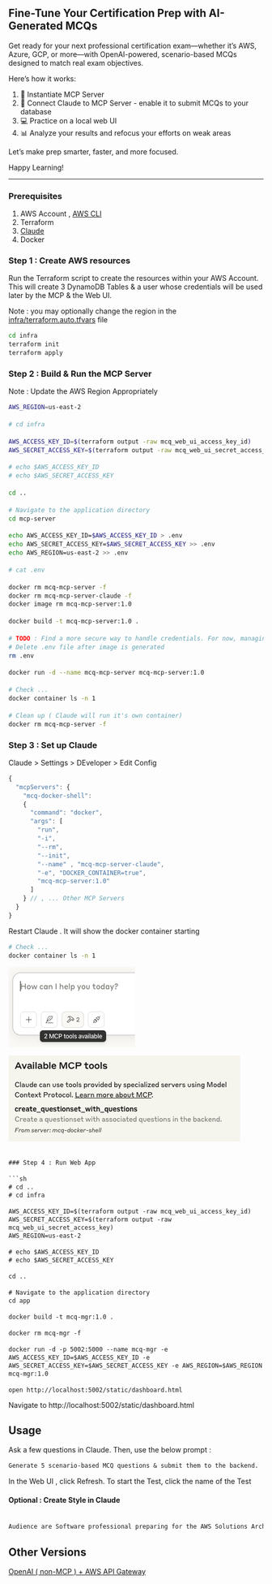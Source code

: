 ## Fine-Tune Your Certification Prep with AI-Generated MCQs

Get ready for your next professional certification exam—whether it’s AWS, Azure, GCP, or more—with OpenAI-powered, scenario-based MCQs designed to match real exam objectives.

Here’s how it works:
1.	🔧 Instantiate MCP Server 
2.	🔄 Connect Claude to MCP Server - enable it to submit MCQs to your database
3.	💻 Practice on a local web UI
4.	📊 Analyze your results and refocus your efforts on weak areas

Let’s make prep smarter, faster, and more focused.

Happy Learning!

<hr>

### Prerequisites

1. AWS Account , [AWS CLI](https://docs.aws.amazon.com/cli/latest/userguide/getting-started-install.html) 
2. Terraform 
3. [Claude](https://claude.ai/download)
4. Docker

### Step 1 : Create AWS resources

Run the Terraform script to create the resources within your AWS Account.
This will create 3 DynamoDB Tables & a user whose credentials will be used later by the MCP & the Web UI.

Note : you may optionally change the region in the [infra/terraform.auto.tfvars](./infra/terraform.auto.tfvars) file 

```sh
cd infra
terraform init
terraform apply
```
### Step 2 : Build & Run the MCP Server

Note : Update the AWS Region Appropriately

```sh
AWS_REGION=us-east-2

# cd infra

AWS_ACCESS_KEY_ID=$(terraform output -raw mcq_web_ui_access_key_id)
AWS_SECRET_ACCESS_KEY=$(terraform output -raw mcq_web_ui_secret_access_key)

# echo $AWS_ACCESS_KEY_ID
# echo $AWS_SECRET_ACCESS_KEY

cd ..

# Navigate to the application directory
cd mcp-server

echo AWS_ACCESS_KEY_ID=$AWS_ACCESS_KEY_ID > .env
echo AWS_SECRET_ACCESS_KEY=$AWS_SECRET_ACCESS_KEY >> .env
echo AWS_REGION=us-east-2 >> .env

# cat .env

docker rm mcq-mcp-server -f
docker rm mcq-mcp-server-claude -f
docker image rm mcq-mcp-server:1.0 

docker build -t mcq-mcp-server:1.0 .

# TODO : Find a more secure way to handle credentials. For now, managing via .env file. 
# Delete .env file after image is generated
rm .env

docker run -d --name mcq-mcp-server mcq-mcp-server:1.0 

# Check ...
docker container ls -n 1

# Clean up ( Claude will run it's own container)
docker rm mcq-mcp-server -f

```

### Step 3 : Set up Claude

Claude > Settings > DEveloper > Edit Config 

```js
{
  "mcpServers": {    
    "mcq-docker-shell":
    {
      "command": "docker",
      "args": [
        "run",
        "-i",
        "--rm",
        "--init", 
        "--name" , "mcq-mcp-server-claude",
        "-e", "DOCKER_CONTAINER=true",
        "mcq-mcp-server:1.0"
      ]
    } // , ... Other MCP Servers
  }
}
```

Restart Claude . It will show the docker container starting 

```sh
# Check ...
docker container ls -n 1

```

![](./images/claude-tools-available-1.png)


![](./images/claude-tools-available-2.png)
```

### Step 4 : Run Web App

```sh
# cd ..
# cd infra

AWS_ACCESS_KEY_ID=$(terraform output -raw mcq_web_ui_access_key_id)
AWS_SECRET_ACCESS_KEY=$(terraform output -raw mcq_web_ui_secret_access_key)
AWS_REGION=us-east-2

# echo $AWS_ACCESS_KEY_ID
# echo $AWS_SECRET_ACCESS_KEY

cd ..

# Navigate to the application directory
cd app

docker build -t mcq-mgr:1.0 .

docker rm mcq-mgr -f

docker run -d -p 5002:5000 --name mcq-mgr -e AWS_ACCESS_KEY_ID=$AWS_ACCESS_KEY_ID -e  AWS_SECRET_ACCESS_KEY=$AWS_SECRET_ACCESS_KEY -e AWS_REGION=$AWS_REGION mcq-mgr:1.0 

open http://localhost:5002/static/dashboard.html

```

Navigate to http://localhost:5002/static/dashboard.html


## Usage

Ask a few questions in Claude. Then, use the below prompt : 

```txt
Generate 5 scenario-based MCQ questions & submit them to the backend.
```

In the Web UI , click Refresh. To start the Test, click the name of the Test


#### Optional : Create Style in Claude

```txt

Audience are Software professional preparing for the AWS Solutions Architect Associate certification exam. They prefer clear explanations, practice questions, and guidance tailored to the topics covered in the SAA-C03 exam - AWS services, architecture best practices, and core concepts like high availability, fault tolerance, cost optimization, and security. Use real-world examples and visual aids when helpful, and adapt explanations to the user's technical level and learning style. Avoids outdated content and focus only on what's relevant to the Associate-level exam. 
```

## Other Versions 

[OpenAI ( non-MCP ) + AWS API Gateway](https://github.com/techwiselab/mcq-mgr/tree/openai)